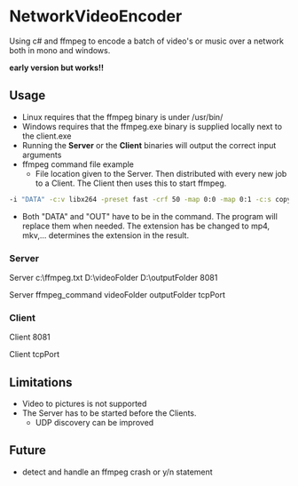 # NetworkVideoEncoder
Using c# and ffmpeg to encode a batch of video's or music over a network both in mono and windows.

**early version but works!!**

## Usage

* Linux requires that the ffmpeg binary is under /usr/bin/
* Windows requires that the ffmpeg.exe binary is supplied locally next to the client.exe
* Running the **Server** or the **Client** binaries will output the correct input arguments
* ffmpeg command file example
    * File location given to the Server. Then distributed with every new job to a Client. The Client then uses this to start ffmpeg.
```bash
-i "DATA" -c:v libx264 -preset fast -crf 50 -map 0:0 -map 0:1 -c:s copy -c:a copy "OUT.extension"
```
  * Both "DATA" and "OUT" have to be in the command. The program will replace them when needed. The extension has be changed to mp4, mkv,... determines the extension in the result.

### Server

Server c:\ffmpeg.txt D:\videoFolder D:\outputFolder 8081

Server ffmpeg_command videoFolder outputFolder tcpPort


### Client

Client 8081

Client tcpPort

## Limitations

* Video to pictures is not supported
* The Server has to be started before the Clients.
  * UDP discovery can be improved

## Future

* detect and handle an ffmpeg crash or y/n statement
